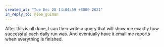 ```yaml
---
created_at: "Tue Dec 28 14:04:59 +0000 2021"
in_reply_to: @leo_guinan
---
```


After this is all done, I can then write a query that will show me exactly how successful each daily run was. And eventually have it email me reports when everything is finished.